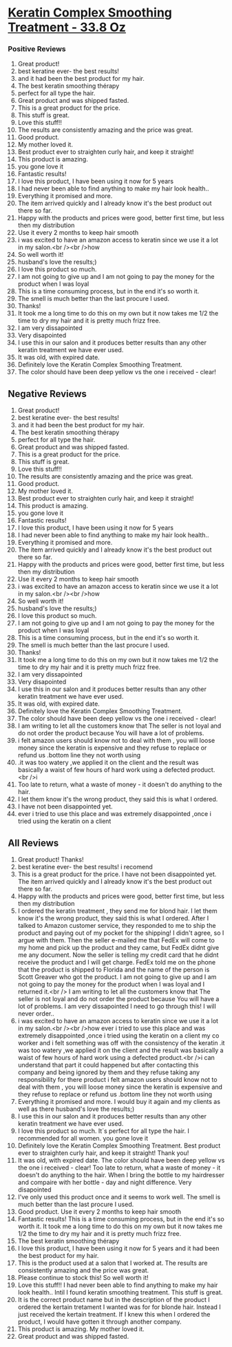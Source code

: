 # [Keratin Complex Smoothing Treatment - 33.8 Oz](https://products.checkmycream.com/products/Keratin-Complex-Smoothing-Treatment-33.8-Oz.html)

### Positive Reviews

<ol>
      <li>Great product!  </li>
      <li>best keratine ever- the best results!</li>
      <li>and it had been the best product for my hair.</li>
      <li>The best keratin smoothing thérapy</li>
      <li>perfect for all type the hair.  </li>
      <li>Great product and was shipped fasted.</li>
      <li>This is a great product for the price.  </li>
      <li>This stuff is great.</li>
      <li>Love this stuff!!</li>
      <li>The results are consistently amazing and the price was great.</li>
      <li>Good product.</li>
      <li>My mother loved it.</li>
      <li>Best product ever to straighten curly hair, and keep it straight!</li>
      <li>This product is amazing.</li>
      <li>you gone love it</li>
      <li>Fantastic results!  </li>
      <li>I love this product, I have been using it now for 5 years</li>
      <li>I had never been able to find anything to make my hair look health..</li>
      <li>Everything it promised and more.</li>
      <li>The item arrived quickly and I already know it&#x27;s the best product out there so far.</li>
      <li>Happy with the products and prices were good, better first time, but less then my distribution</li>
      <li>Use it every 2 months to keep hair smooth</li>
      <li>i was excited to have an amazon access to keratin since we use it a lot in my salon.&lt;br /&gt;&lt;br /&gt;how</li>
      <li>So well worth it!</li>
      <li>husband&#x27;s love the results;)</li>
      <li>I love this product so much.</li>
      <li>I am not going to give up and I am not going to pay the money for the product when I was loyal</li>
      <li>This is a time consuming process, but in the end it&#x27;s so worth it.  </li>
      <li>The smell is much better than the last procure I used.</li>
      <li>Thanks!</li>
      <li>It took me a long time to do this on my own but it now takes me 1/2 the time to dry my hair and it is pretty much frizz free.</li>
      <li>I am very dissapointed</li>
      <li>Very disapointed</li>
      <li>I use this in our salon and it produces better results than any other keratin treatment we have ever used.</li>
      <li>It was old, with expired date.</li>
      <li>Definitely love the Keratin Complex Smoothing Treatment.  </li>
      <li>The color should have been deep yellow vs the one i received - clear!</li>
</ol>


<h2>Negative Reviews</h2>
<ol>
<li> Great product!  </li>
<li> best keratine ever- the best results!</li>
<li> and it had been the best product for my hair.</li>
<li> The best keratin smoothing thérapy</li>
<li> perfect for all type the hair.  </li>
<li> Great product and was shipped fasted.</li>
<li> This is a great product for the price.  </li>
<li> This stuff is great.</li>
<li> Love this stuff!!</li>
<li> The results are consistently amazing and the price was great.</li>
<li> Good product.</li>
<li> My mother loved it.</li>
<li> Best product ever to straighten curly hair, and keep it straight!</li>
<li> This product is amazing.</li>
<li> you gone love it</li>
<li> Fantastic results!  </li>
<li> I love this product, I have been using it now for 5 years</li>
<li> I had never been able to find anything to make my hair look health..</li>
<li> Everything it promised and more.</li>
<li> The item arrived quickly and I already know it&#x27;s the best product out there so far.</li>
<li> Happy with the products and prices were good, better first time, but less then my distribution</li>
<li> Use it every 2 months to keep hair smooth</li>
<li> i was excited to have an amazon access to keratin since we use it a lot in my salon.&lt;br /&gt;&lt;br /&gt;how</li>
<li> So well worth it!</li>
<li> husband&#x27;s love the results;)</li>
<li> I love this product so much.</li>
<li> I am not going to give up and I am not going to pay the money for the product when I was loyal</li>
<li> This is a time consuming process, but in the end it&#x27;s so worth it.  </li>
<li> The smell is much better than the last procure I used.</li>
<li> Thanks!</li>
<li> It took me a long time to do this on my own but it now takes me 1/2 the time to dry my hair and it is pretty much frizz free.</li>
<li> I am very dissapointed</li>
<li> Very disapointed</li>
<li> I use this in our salon and it produces better results than any other keratin treatment we have ever used.</li>
<li> It was old, with expired date.</li>
<li> Definitely love the Keratin Complex Smoothing Treatment.  </li>
<li> The color should have been deep yellow vs the one i received - clear!</li>
<li> I am writing to let all the customers know that The seller is not loyal and do not order the product because You will have a lot of problems.</li>
<li> i felt amazon users should know not to deal with them , you will  loose money since the keratin is expensive and they refuse to replace or refund us .bottom line they not worth using</li>
<li> .it was too watery ,we applied it on the client and the result was basically a waist of few hours of hard work using a defected product.&lt;br /&gt;i</li>
<li> Too late to return, what a waste of money - it doesn&#x27;t do anything to the hair.</li>
<li> I let them know it&#x27;s the wrong product, they said this is what I ordered.</li>
<li> I have not been disappointed yet.  </li>
<li> ever i tried to use this place and was extremely disappointed ,once i tried using the keratin on a client  </li>
</ol>

<h2>All Reviews</h2>

<ol>
    <li> Great product!  Thanks!</li>
    <li> best keratine ever- the best results! i recomend</li>
    <li> This is a great product for the price.  I have not been disappointed yet.  The item arrived quickly and I already know it&#x27;s the best product out there so far.</li>
    <li> Happy with the products and prices were good, better first time, but less then my distribution</li>
    <li> I ordered the keratin treatment , they send me for blond hair. I let them know it&#x27;s the wrong product, they said this is what I ordered. After I talked to Amazon customer service, they responded to me  to ship the product and paying out of my pocket for the shipping! I didn&#x27;t agree, so I argue with them. Then the seller e-mailed me that FedEx will come to my home and pick up the product and they came, but FedEx didnt give me any document. Now the seller is telling my credit card that he didnt receive the product and I will get charge. FedEx told me on the phone that the product is shipped to Florida and the name of the person is Scott Greaver who got the product. I am not going to give up and I am not going to pay the money for the product when I was loyal and I returned it.&lt;br /&gt;  I am writing to let all the customers know that The seller is not loyal and do not order the product because You will have a lot of problems. I am very dissapointed I need to go through this! I will never order..</li>
    <li> i was excited to have an amazon access to keratin since we use it a lot in my salon.&lt;br /&gt;&lt;br /&gt;how ever i tried to use this place and was extremely disappointed ,once i tried using the keratin on a client  my co worker and i felt something was off with the consistency of the keratin .it was too watery ,we applied it on the client and the result was basically a waist of few hours of hard work using a defected product.&lt;br /&gt;i can understand that part it could happened but after contacting this company and being ignored by them  and they refuse  taking any responsibility for there product  i felt amazon users should know not to deal with them , you will  loose money since the keratin is expensive and they refuse to replace or refund us .bottom line they not worth using</li>
    <li> Everything it promised and more. I would buy it again and my clients as well as there husband&#x27;s love the results;)</li>
    <li> I use this in our salon and it produces better results than any other keratin treatment we have ever used.</li>
    <li> I love this product so much. It´s perfect for all type the hair.  I recommended for all women. you gone love it</li>
    <li> Definitely love the Keratin Complex Smoothing Treatment.  Best product ever to straighten curly hair, and keep it straight! Thank you!</li>
    <li> It was old, with expired date. The color should have been deep yellow vs the one i received - clear! Too late to return, what a waste of money - it doesn&#x27;t do anything to the hair. When I bring the bottle to my hairdresser and compaire with her bottle - day and night difference. Very disapointed</li>
    <li> I&#x27;ve only used this product once and it seems to work well.  The smell is much better than the last procure I used.</li>
    <li> Good product. Use it every 2 months to keep hair smooth</li>
    <li> Fantastic results!  This is a time consuming process, but in the end it&#x27;s so worth it.  It took me a long time to do this on my own but it now takes me 1/2 the time to dry my hair and it is pretty much frizz free.</li>
    <li> The best keratin smoothing thérapy</li>
    <li> I love this product, I have been using it now for 5 years and it had been the best product for my hair.</li>
    <li> This is the product used at a salon that I worked at.  The results are consistently amazing and the price was great.</li>
    <li> Please continue to stock this! So well worth it!</li>
    <li> Love this stuff!! I had never been able to find anything to make my hair look health.. Intil I found keratin smoothing treatment. This stuff is great.</li>
    <li> It is the correct product name but in the description of the product I ordered the kertain tretament I wanted was for for blonde hair. Instead I just received the kertain treatment. If I knew this when I ordered the product, I would have gotten it through another company.</li>
    <li> This product is amazing. My mother loved it.</li>
    <li> Great product and was shipped fasted.</li>
</ol>




